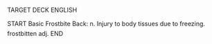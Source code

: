 TARGET DECK
ENGLISH

START
Basic
Frostbite
Back: n. Injury to body tissues due to freezing.  frostbitten adj.
END
